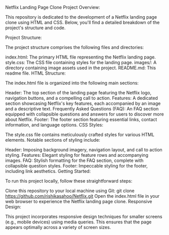 Netflix Landing Page Clone
Project Overview:

This repository is dedicated to the development of a Netflix landing page clone using HTML and CSS. Below, you'll find a detailed breakdown of the project's structure and code.

Project Structure:

The project structure comprises the following files and directories:

index.html: The primary HTML file representing the Netflix landing page.
style.css: The CSS file containing styles for the landing page.
images/: A directory containing image assets used in the project.
README.md: This readme file.
HTML Structure:

The index.html file is organized into the following main sections:

Header: The top section of the landing page featuring the Netflix logo, navigation buttons, and a compelling call to action.
Features: A dedicated section showcasing Netflix's key features, each accompanied by an image and a descriptive text.
Frequently Asked Questions (FAQ): An FAQ section equipped with collapsible questions and answers for users to discover more about Netflix.
Footer: The footer section featuring essential links, contact information, and language options.
CSS Styles:

The style.css file contains meticulously crafted styles for various HTML elements. Notable sections of styling include:

Header: Imposing background imagery, navigation layout, and call to action styling.
Features: Elegant styling for feature rows and accompanying images.
FAQ: Stylish formatting for the FAQ section, complete with collapsible question styles.
Footer: Impeccable styling for the footer, including link aesthetics.
Getting Started:

To run this project locally, follow these straightforward steps:

Clone this repository to your local machine using Git: git clone https://github.com/rishikasahoo/Netflix.git
Open the index.html file in your web browser to experience the Netflix landing page clone.
Responsive Design:

This project incorporates responsive design techniques for smaller screens (e.g., mobile devices) using media queries. This ensures that the page appears optimally across a variety of screen sizes.
